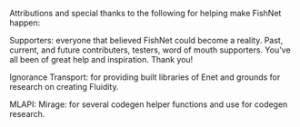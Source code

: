 Attributions and special thanks to the following for helping make FishNet happen:

Supporters: everyone that believed FishNet could become a reality. Past, current, and future contributers, testers, word of mouth supporters. You've all been of great help and inspiration. Thank you!

Ignorance Transport: for providing built libraries of Enet and grounds for research on creating Fluidity.

MLAPI:
Mirage: for several codegen helper functions and use for codegen research.
